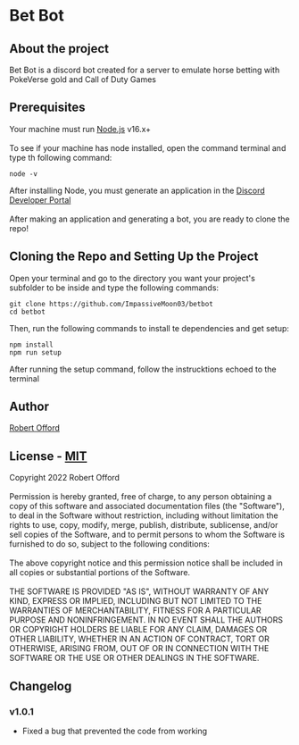 # Bet Bot
## About the project
Bet Bot is a discord bot created for a server to emulate horse betting with PokeVerse gold and Call of Duty Games

## Prerequisites
Your machine must run [Node.js](https://node.js.org) v16.x+
<br/><br/>To see if your machine has node installed, open the command terminal and type th following command:<br/>
```
node -v
```
After installing Node, you must generate an application in the [Discord Developer Portal](https://discord.com/developers/applications)<br/><br/>
After making an application and generating a bot, you are ready to clone the repo!

## Cloning the Repo and Setting Up the Project
Open your terminal and go to the directory you want your project's subfolder to be inside and type the following commands:<br/>
```
git clone https://github.com/ImpassiveMoon03/betbot
cd betbot
```
Then, run the following commands to install te dependencies and get setup:<br/>
```
npm install
npm run setup
```
After running the setup command, follow the instrucktions echoed to the terminal

## Author
[Robert Offord](https://github.com/ImpassiveMoon03)

## License - [MIT](https://opensource.org/licenses/MIT)
Copyright 2022 Robert Offord<br/><br/>
Permission is hereby granted, free of charge, to any person obtaining a copy of this software and associated documentation files (the "Software"), to deal in the Software without restriction, including without limitation the rights to use, copy, modify, merge, publish, distribute, sublicense, and/or sell copies of the Software, and to permit persons to whom the Software is furnished to do so, subject to the following conditions:
<br/><br/>The above copyright notice and this permission notice shall be included in all copies or substantial portions of the Software.
<br/><br/>THE SOFTWARE IS PROVIDED "AS IS", WITHOUT WARRANTY OF ANY KIND, EXPRESS OR IMPLIED, INCLUDING BUT NOT LIMITED TO THE WARRANTIES OF MERCHANTABILITY, FITNESS FOR A PARTICULAR PURPOSE AND NONINFRINGEMENT. IN NO EVENT SHALL THE AUTHORS OR COPYRIGHT HOLDERS BE LIABLE FOR ANY CLAIM, DAMAGES OR OTHER LIABILITY, WHETHER IN AN ACTION OF CONTRACT, TORT OR OTHERWISE, ARISING FROM, OUT OF OR IN CONNECTION WITH THE SOFTWARE OR THE USE OR OTHER DEALINGS IN THE SOFTWARE.

## Changelog
### v1.0.1
- Fixed a bug that prevented the code from working